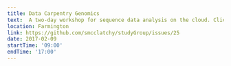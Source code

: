 ```yaml
---
title: Data Carpentry Genomics
text:  A two-day workshop for sequence data analysis on the cloud. Click link above for software requirements. Beginners welcome.
location: Farmington
link: https://github.com/smcclatchy/studyGroup/issues/25
date: 2017-02-09
startTime: '09:00'
endTime: '17:00'
---
```

